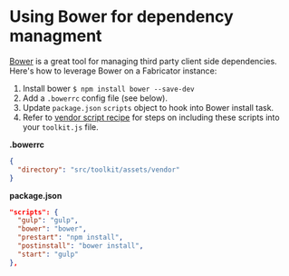 # Using Bower for dependency managment

[Bower](http://bower.io) is a great tool for managing third party client side dependencies. Here's how to leverage Bower on a Fabricator instance:

1. Install bower `$ npm install bower --save-dev`
2. Add a `.bowerrc` config file (see below).
3. Update `package.json` `scripts` object to hook into Bower install task.
4. Refer to [vendor script recipe](https://github.com/resource/fabricator/blob/master/recipes/vendor-scripts.md) for steps on including these scripts into your `toolkit.js` file.

**.bowerrc**
```json
{
  "directory": "src/toolkit/assets/vendor"
}
```

**package.json**

```json
"scripts": {
  "gulp": "gulp",
  "bower": "bower",
  "prestart": "npm install",
  "postinstall": "bower install",
  "start": "gulp"
},
```
